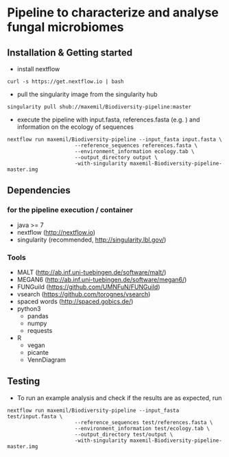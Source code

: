 # Pipeline to characterize and analyse fungal microbiomes
## Installation & Getting started
* install nextflow

```
curl -s https://get.nextflow.io | bash
```

* pull the singularity image from the singularity hub

```
singularity pull shub://maxemil/Biodiversity-pipeline:master
```

* execute the pipeline with input.fasta, references.fasta (e.g. ) and information on the ecology of sequences

```
nextflow run maxemil/Biodiversity-pipeline --input_fasta input.fasta \
                      --reference_sequences references.fasta \
                      --environment_information ecology.tab \
                      --output_directory output \
                      -with-singularity maxemil-Biodiversity-pipeline-master.img
```

## Dependencies
### for the pipeline execution / container
* java >= 7
* nextflow (http://nextflow.io)
* singularity (recommended, http://singularity.lbl.gov/)

### Tools
* MALT (http://ab.inf.uni-tuebingen.de/software/malt/)
* MEGAN6 (http://ab.inf.uni-tuebingen.de/software/megan6/)
* FUNGuild (https://github.com/UMNFuN/FUNGuild)
* vsearch (https://github.com/torognes/vsearch)
* spaced words (http://spaced.gobics.de/)
* python3
  * pandas
  * numpy
  * requests
* R
  * vegan
  * picante
  * VennDiagram

## Testing
* To run an example analysis and check if the results are as expected, run
```
nextflow run maxemil/Biodiversity-pipeline --input_fasta test/input.fasta \
                      --reference_sequences test/references.fasta \
                      --environment_information test/ecology.tab \
                      --output_directory test/output \
                      -with-singularity maxemil-Biodiversity-pipeline-master.img
```
